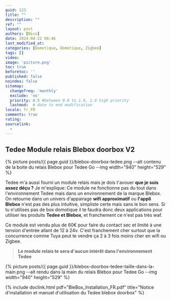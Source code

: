 ```yaml
---
guid: 123
title: ""
description: ""
ref: ""
layout: post
authors: [Nico]
date: 2024-04-22 08:46
last_modified_at: 
categories: [Domotique, Domotique, Zigbee]
tags: []
video: 
image: 'picture.png'
toc: true
beforetoc: ''
published: false
noindex: false
sitemap:
  changefreq: 'monthly'
  exclude: 'no'
  priority: 0.5 #between 0.0 to 1.0, 1.0 high priority
  lastmod:  # date to end modification
locale: fr_FR
comments: true
rating:  
sourcelink:
  - 
---
```


## Tedee Module relais Blebox doorbox V2

{% picture posts/{{ page.guid }}/blebox-doorbox-tedee.png --alt contenu de la boite du relais Blebox pour Tedee Go --img width="940" height="529" %}

Tedee m'a aussi fourni un module relais mais je dois t'avouer **que je suis assez déçu ?** Je m'explique:
Ce module ne fonctionne pas du tout dans l'environnement Tedee mais dans un environnement de la marque Blebox. On retourne dans un univers d'appairage **wifi approximatif** ou **l'appli Blebox** n'est pas des plus intuitive, simpliste certe mais sans le bon sens. Si tu n'utilises pas de box domotique il te faudra donc deux applications pour utiliser les produits **Tedee et Blebox**, et franchement ce n'est pas très waf.

Ce module est vendu plus de 60€ pour faire du contact sec et limité à une tension d'entrée allant de 12 à 24v. C'est franchement cher surtout que la concurrence comme Tuya peut te vendre ça 2 à 3 fois moins cher en wifi ou Zigbee.

> **Le module relais te sera d'aucun intérêt dans l'environnement Tedee**

{% picture posts/{{ page.guid }}/blebox-doorbox-tedee-taille-dans-la-main.png --alt rendu dans la main du relais Blebox pour Tedee Go --img width="940" height="529" %}

{% include doclink.html pdf="BleBox_Installation_FR.pdf" title="Notice d'installation et manuel d'utilisation du Tedee blebox doorbox" %}
